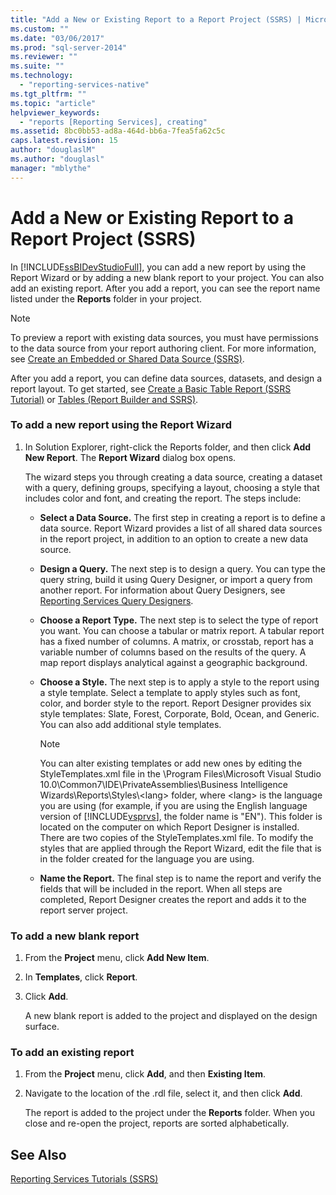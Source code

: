 ```yaml
---
title: "Add a New or Existing Report to a Report Project (SSRS) | Microsoft Docs"
ms.custom: ""
ms.date: "03/06/2017"
ms.prod: "sql-server-2014"
ms.reviewer: ""
ms.suite: ""
ms.technology: 
  - "reporting-services-native"
ms.tgt_pltfrm: ""
ms.topic: "article"
helpviewer_keywords: 
  - "reports [Reporting Services], creating"
ms.assetid: 8bc0bb53-ad8a-464d-bb6a-7fea5fa62c5c
caps.latest.revision: 15
author: "douglaslM"
ms.author: "douglasl"
manager: "mblythe"
---
```

# Add a New or Existing Report to a Report Project (SSRS)
  In [!INCLUDE[ssBIDevStudioFull](../../includes/ssbidevstudiofull-md.md)], you can add a new report by using the Report Wizard or by adding a new blank report to your project. You can also add an existing report. After you add a report, you can see the report name listed under the **Reports** folder in your project.  
  
> [!NOTE]  
>  To preview a report with existing data sources, you must have permissions to the data source from your report authoring client. For more information, see [Create an Embedded or Shared Data Source &#40;SSRS&#41;](../create-an-embedded-or-shared-data-source-ssrs.md).  
  
 After you add a report, you can define data sources, datasets, and design a report layout. To get started, see [Create a Basic Table Report &#40;SSRS Tutorial&#41;](../create-a-basic-table-report-ssrs-tutorial.md) or [Tables &#40;Report Builder  and SSRS&#41;](../report-design/tables-report-builder-and-ssrs.md).  
  
### To add a new report using the Report Wizard  
  
1.  In Solution Explorer, right-click the Reports folder, and then click **Add New Report**. The **Report Wizard** dialog box opens.  
  
     The wizard steps you through creating a data source, creating a dataset with a query, defining groups, specifying a layout, choosing a style that includes color and font, and creating the report. The steps include:  
  
    -   **Select a Data Source.** The first step in creating a report is to define a data source. Report Wizard provides a list of all shared data sources in the report project, in addition to an option to create a new data source.  
  
    -   **Design a Query.** The next step is to design a query. You can type the query string, build it using Query Designer, or import a query from another report. For information about Query Designers, see [Reporting Services Query Designers](../reporting-services-query-designers.md).  
  
    -   **Choose a Report Type.** The next step is to select the type of report you want. You can choose a tabular or matrix report. A tabular report has a fixed number of columns. A matrix, or crosstab, report has a variable number of columns based on the results of the query. A map report displays analytical against a geographic background.  
  
    -   **Choose a Style.** The next step is to apply a style to the report using a style template. Select a template to apply styles such as font, color, and border style to the report. Report Designer provides six style templates: Slate, Forest, Corporate, Bold, Ocean, and Generic. You can also add additional style templates.  
  
        > [!NOTE]  
        >  You can alter existing templates or add new ones by editing the StyleTemplates.xml file in the \Program Files\Microsoft Visual Studio 10.0\Common7\IDE\PrivateAssemblies\Business Intelligence Wizards\Reports\Styles\\<lang\> folder, where \<lang> is the language you are using (for example, if you are using the English language version of [!INCLUDE[vsprvs](../../includes/vsprvs-md.md)], the folder name is "EN"). This folder is located on the computer on which Report Designer is installed. There are two copies of the StyleTemplates.xml file. To modify the styles that are applied through the Report Wizard, edit the file that is in the folder created for the language you are using.  
  
    -   **Name the Report.**  The final step is to name the report and verify the fields that will be included in the report. When all steps are completed, Report Designer creates the report and adds it to the report server project.  
  
### To add a new blank report  
  
1.  From the **Project** menu, click **Add New Item**.  
  
2.  In **Templates**, click **Report**.  
  
3.  Click **Add**.  
  
     A new blank report is added to the project and displayed on the design surface.  
  
### To add an existing report  
  
1.  From the **Project** menu, click **Add**, and then **Existing Item**.  
  
2.  Navigate to the location of the .rdl file, select it, and then click **Add**.  
  
     The report is added to the project under the **Reports** folder. When you close and re-open the project, reports are sorted alphabetically.  
  
## See Also  
 [Reporting Services Tutorials &#40;SSRS&#41;](../reporting-services-tutorials-ssrs.md)  
  
  